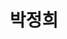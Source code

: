 ---
layout: hubs
key: Q14356
title: 박정희
name: 박정희
image: http://commons.wikimedia.org/wiki/Special:FilePath/Park%20Chung-hee%201963%27s.png
description: 대한민국의 제5,6,7,8,9대 대통령
score: 3.84592374815182e-05
degree: 7
---